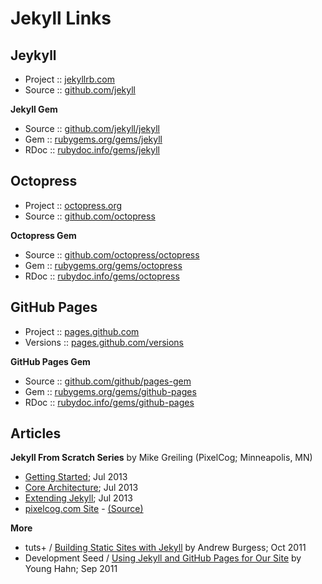 # Jekyll Links

## Jeykyll

- Project :: [jekyllrb.com](http://jekyllrb.com/)
- Source  :: [github.com/jekyll](https://github.com/jekyll)

**Jekyll Gem** 

- Source  :: [github.com/jekyll/jekyll](https://github.com/jekyll/jekyll)
- Gem     :: [rubygems.org/gems/jekyll](https://rubygems.org/gems/jekyll)
- RDoc    :: [rubydoc.info/gems/jekyll](http://www.rubydoc.info/gems/jekyll)


## Octopress

- Project :: [octopress.org](http://octopress.org)
- Source  :: [github.com/octopress](https://github.com/octopress)

**Octopress Gem**

- Source  :: [github.com/octopress/octopress](https://github.com/octopress/octopress)
- Gem     :: [rubygems.org/gems/octopress](https://rubygems.org/gems/octopress)
- RDoc    :: [rubydoc.info/gems/octopress](http://www.rubydoc.info/gems/octopress)

## GitHub Pages

- Project  :: [pages.github.com](https://pages.github.com/)
- Versions :: [pages.github.com/versions](https://pages.github.com/versions)

**GitHub Pages Gem**

- Source :: [github.com/github/pages-gem](https://github.com/github/pages-gem)
- Gem  :: [rubygems.org/gems/github-pages](https://rubygems.org/gems/github-pages)
- RDoc :: [rubydoc.info/gems/github-pages](http://www.rubydoc.info/gems/github-pages)


## Articles

**Jekyll From Scratch Series** by Mike Greiling (PixelCog; Minneapolis, MN)

- [Getting Started](http://pixelcog.com/blog/2013/jekyll-from-scratch-introduction/); Jul 2013
- [Core Architecture](http://pixelcog.com/blog/2013/jekyll-from-scratch-core-architecture/); Jul 2013 
- [Extending Jekyll](http://pixelcog.com/blog/2013/jekyll-from-scratch-extending-jekyll/); Jul 2013
- [pixelcog.com Site](http://pixelcog.com/) - [(Source)](https://github.com/pixelcog/pixelcog.github.io)

**More**

- tuts+ / [Building Static Sites with Jekyll](http://code.tutsplus.com/articles/building-static-sites-with-jekyll--net-22211)  by Andrew Burgess; Oct 2011
- Development Seed / [Using Jekyll and GitHub Pages for Our Site](http://www.developmentseed.org/blog/2011/09/09/jekyll-github-pages/) by Young Hahn; Sep 2011

